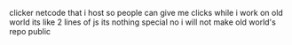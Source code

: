 clicker netcode that i host so people can give me clicks while i work on old world
its like 2 lines of js its nothing special
no i will not make old world's repo public
